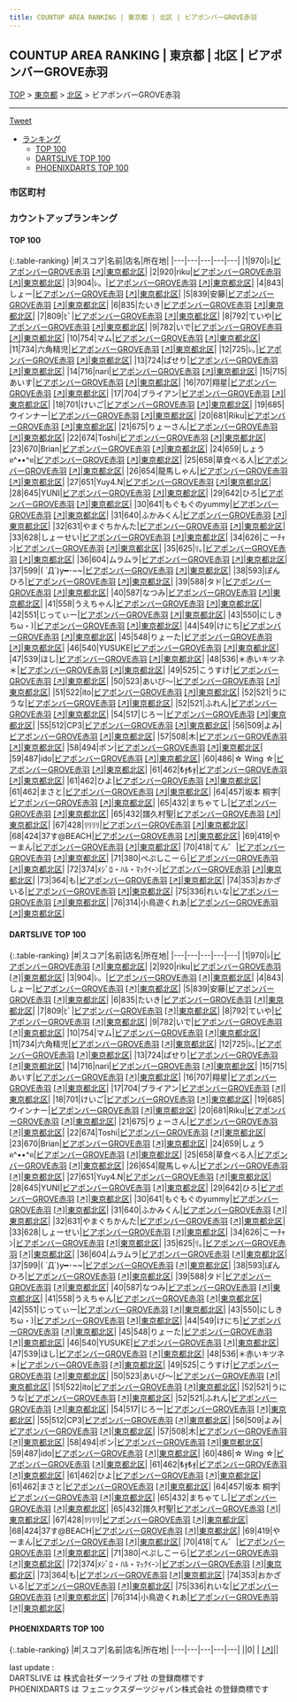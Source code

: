 ```yaml
---
title: COUNTUP AREA RANKING | 東京都 | 北区 | ビアポンバーGROVE赤羽
---
```

## COUNTUP AREA RANKING | 東京都 | 北区 | ビアポンバーGROVE赤羽

[TOP](/darts/rank/) > [東京都](/darts/rank/東京都/) > [北区](/darts/rank/東京都/北区/) > ビアポンバーGROVE赤羽

___

<a href="https://twitter.com/share?ref_src=twsrc%5Etfw" data-text="COUNTUP AREA RANKING | 東京都北区ビアポンバーGROVE赤羽" class="twitter-share-button" data-hashtags="DARTSLIVE,PHOENIXDARTS,darts,ダーツ" data-show-count="false">Tweet</a>

* [ランキング](#カウントアップランキング)
    * [TOP 100](#top-100)
    * [DARTSLIVE TOP 100](#dartslive-top-100)
    * [PHOENIXDARTS TOP 100](#phoenixdarts-top-100)

### 市区町村

<ul>

</ul>

### カウントアップランキング

#### TOP 100



{:.table-ranking}
|#|スコア|名前|店名|所在地|
|---|---|---|---|---|
|1|970|<span class="rank-name-dl">ﾚ</span>|<a href="/darts/rank/shops/b3049494c1ac9888f454cb89828a1cfe.html">ビアポンバーGROVE赤羽</a> <a href="https://search.dartslive.com/jp/shop/b3049494c1ac9888f454cb89828a1cfe">[↗]</a>|<a href="/darts/rank/東京都/北区">東京都北区</a>|
|2|920|<span class="rank-name-dl">riku</span>|<a href="/darts/rank/shops/b3049494c1ac9888f454cb89828a1cfe.html">ビアポンバーGROVE赤羽</a> <a href="https://search.dartslive.com/jp/shop/b3049494c1ac9888f454cb89828a1cfe">[↗]</a>|<a href="/darts/rank/東京都/北区">東京都北区</a>|
|3|904|<span class="rank-name-dl">ﾚ。</span>|<a href="/darts/rank/shops/b3049494c1ac9888f454cb89828a1cfe.html">ビアポンバーGROVE赤羽</a> <a href="https://search.dartslive.com/jp/shop/b3049494c1ac9888f454cb89828a1cfe">[↗]</a>|<a href="/darts/rank/東京都/北区">東京都北区</a>|
|4|843|<span class="rank-name-dl">しょー</span>|<a href="/darts/rank/shops/b3049494c1ac9888f454cb89828a1cfe.html">ビアポンバーGROVE赤羽</a> <a href="https://search.dartslive.com/jp/shop/b3049494c1ac9888f454cb89828a1cfe">[↗]</a>|<a href="/darts/rank/東京都/北区">東京都北区</a>|
|5|839|<span class="rank-name-dl">安藤</span>|<a href="/darts/rank/shops/b3049494c1ac9888f454cb89828a1cfe.html">ビアポンバーGROVE赤羽</a> <a href="https://search.dartslive.com/jp/shop/b3049494c1ac9888f454cb89828a1cfe">[↗]</a>|<a href="/darts/rank/東京都/北区">東京都北区</a>|
|6|835|<span class="rank-name-dl">たいき</span>|<a href="/darts/rank/shops/b3049494c1ac9888f454cb89828a1cfe.html">ビアポンバーGROVE赤羽</a> <a href="https://search.dartslive.com/jp/shop/b3049494c1ac9888f454cb89828a1cfe">[↗]</a>|<a href="/darts/rank/東京都/北区">東京都北区</a>|
|7|809|<span class="rank-name-dl">ﾋﾟ</span>|<a href="/darts/rank/shops/b3049494c1ac9888f454cb89828a1cfe.html">ビアポンバーGROVE赤羽</a> <a href="https://search.dartslive.com/jp/shop/b3049494c1ac9888f454cb89828a1cfe">[↗]</a>|<a href="/darts/rank/東京都/北区">東京都北区</a>|
|8|792|<span class="rank-name-dl">ていや</span>|<a href="/darts/rank/shops/b3049494c1ac9888f454cb89828a1cfe.html">ビアポンバーGROVE赤羽</a> <a href="https://search.dartslive.com/jp/shop/b3049494c1ac9888f454cb89828a1cfe">[↗]</a>|<a href="/darts/rank/東京都/北区">東京都北区</a>|
|9|782|<span class="rank-name-dl">いで</span>|<a href="/darts/rank/shops/b3049494c1ac9888f454cb89828a1cfe.html">ビアポンバーGROVE赤羽</a> <a href="https://search.dartslive.com/jp/shop/b3049494c1ac9888f454cb89828a1cfe">[↗]</a>|<a href="/darts/rank/東京都/北区">東京都北区</a>|
|10|754|<span class="rank-name-dl">マム</span>|<a href="/darts/rank/shops/b3049494c1ac9888f454cb89828a1cfe.html">ビアポンバーGROVE赤羽</a> <a href="https://search.dartslive.com/jp/shop/b3049494c1ac9888f454cb89828a1cfe">[↗]</a>|<a href="/darts/rank/東京都/北区">東京都北区</a>|
|11|734|<span class="rank-name-dl">六角精児</span>|<a href="/darts/rank/shops/b3049494c1ac9888f454cb89828a1cfe.html">ビアポンバーGROVE赤羽</a> <a href="https://search.dartslive.com/jp/shop/b3049494c1ac9888f454cb89828a1cfe">[↗]</a>|<a href="/darts/rank/東京都/北区">東京都北区</a>|
|12|725|<span class="rank-name-dl">ﾚ｡</span>|<a href="/darts/rank/shops/b3049494c1ac9888f454cb89828a1cfe.html">ビアポンバーGROVE赤羽</a> <a href="https://search.dartslive.com/jp/shop/b3049494c1ac9888f454cb89828a1cfe">[↗]</a>|<a href="/darts/rank/東京都/北区">東京都北区</a>|
|13|724|<span class="rank-name-dl">ぱせり</span>|<a href="/darts/rank/shops/b3049494c1ac9888f454cb89828a1cfe.html">ビアポンバーGROVE赤羽</a> <a href="https://search.dartslive.com/jp/shop/b3049494c1ac9888f454cb89828a1cfe">[↗]</a>|<a href="/darts/rank/東京都/北区">東京都北区</a>|
|14|716|<span class="rank-name-dl">nari</span>|<a href="/darts/rank/shops/b3049494c1ac9888f454cb89828a1cfe.html">ビアポンバーGROVE赤羽</a> <a href="https://search.dartslive.com/jp/shop/b3049494c1ac9888f454cb89828a1cfe">[↗]</a>|<a href="/darts/rank/東京都/北区">東京都北区</a>|
|15|715|<span class="rank-name-dl">あいす</span>|<a href="/darts/rank/shops/b3049494c1ac9888f454cb89828a1cfe.html">ビアポンバーGROVE赤羽</a> <a href="https://search.dartslive.com/jp/shop/b3049494c1ac9888f454cb89828a1cfe">[↗]</a>|<a href="/darts/rank/東京都/北区">東京都北区</a>|
|16|707|<span class="rank-name-dl">翔星</span>|<a href="/darts/rank/shops/b3049494c1ac9888f454cb89828a1cfe.html">ビアポンバーGROVE赤羽</a> <a href="https://search.dartslive.com/jp/shop/b3049494c1ac9888f454cb89828a1cfe">[↗]</a>|<a href="/darts/rank/東京都/北区">東京都北区</a>|
|17|704|<span class="rank-name-dl">ブライアン</span>|<a href="/darts/rank/shops/b3049494c1ac9888f454cb89828a1cfe.html">ビアポンバーGROVE赤羽</a> <a href="https://search.dartslive.com/jp/shop/b3049494c1ac9888f454cb89828a1cfe">[↗]</a>|<a href="/darts/rank/東京都/北区">東京都北区</a>|
|18|701|<span class="rank-name-dl">けいご</span>|<a href="/darts/rank/shops/b3049494c1ac9888f454cb89828a1cfe.html">ビアポンバーGROVE赤羽</a> <a href="https://search.dartslive.com/jp/shop/b3049494c1ac9888f454cb89828a1cfe">[↗]</a>|<a href="/darts/rank/東京都/北区">東京都北区</a>|
|19|685|<span class="rank-name-dl">ウインナー</span>|<a href="/darts/rank/shops/b3049494c1ac9888f454cb89828a1cfe.html">ビアポンバーGROVE赤羽</a> <a href="https://search.dartslive.com/jp/shop/b3049494c1ac9888f454cb89828a1cfe">[↗]</a>|<a href="/darts/rank/東京都/北区">東京都北区</a>|
|20|681|<span class="rank-name-dl">Riku</span>|<a href="/darts/rank/shops/b3049494c1ac9888f454cb89828a1cfe.html">ビアポンバーGROVE赤羽</a> <a href="https://search.dartslive.com/jp/shop/b3049494c1ac9888f454cb89828a1cfe">[↗]</a>|<a href="/darts/rank/東京都/北区">東京都北区</a>|
|21|675|<span class="rank-name-dl">りょーさん</span>|<a href="/darts/rank/shops/b3049494c1ac9888f454cb89828a1cfe.html">ビアポンバーGROVE赤羽</a> <a href="https://search.dartslive.com/jp/shop/b3049494c1ac9888f454cb89828a1cfe">[↗]</a>|<a href="/darts/rank/東京都/北区">東京都北区</a>|
|22|674|<span class="rank-name-dl">Toshi</span>|<a href="/darts/rank/shops/b3049494c1ac9888f454cb89828a1cfe.html">ビアポンバーGROVE赤羽</a> <a href="https://search.dartslive.com/jp/shop/b3049494c1ac9888f454cb89828a1cfe">[↗]</a>|<a href="/darts/rank/東京都/北区">東京都北区</a>|
|23|670|<span class="rank-name-dl">Brian</span>|<a href="/darts/rank/shops/b3049494c1ac9888f454cb89828a1cfe.html">ビアポンバーGROVE赤羽</a> <a href="https://search.dartslive.com/jp/shop/b3049494c1ac9888f454cb89828a1cfe">[↗]</a>|<a href="/darts/rank/東京都/北区">東京都北区</a>|
|24|659|<span class="rank-name-dl">しょうฅ^••^ฅ</span>|<a href="/darts/rank/shops/b3049494c1ac9888f454cb89828a1cfe.html">ビアポンバーGROVE赤羽</a> <a href="https://search.dartslive.com/jp/shop/b3049494c1ac9888f454cb89828a1cfe">[↗]</a>|<a href="/darts/rank/東京都/北区">東京都北区</a>|
|25|658|<span class="rank-name-dl">草食べる人</span>|<a href="/darts/rank/shops/b3049494c1ac9888f454cb89828a1cfe.html">ビアポンバーGROVE赤羽</a> <a href="https://search.dartslive.com/jp/shop/b3049494c1ac9888f454cb89828a1cfe">[↗]</a>|<a href="/darts/rank/東京都/北区">東京都北区</a>|
|26|654|<span class="rank-name-dl">龍馬しゃん</span>|<a href="/darts/rank/shops/b3049494c1ac9888f454cb89828a1cfe.html">ビアポンバーGROVE赤羽</a> <a href="https://search.dartslive.com/jp/shop/b3049494c1ac9888f454cb89828a1cfe">[↗]</a>|<a href="/darts/rank/東京都/北区">東京都北区</a>|
|27|651|<span class="rank-name-dl">Yuy4.N</span>|<a href="/darts/rank/shops/b3049494c1ac9888f454cb89828a1cfe.html">ビアポンバーGROVE赤羽</a> <a href="https://search.dartslive.com/jp/shop/b3049494c1ac9888f454cb89828a1cfe">[↗]</a>|<a href="/darts/rank/東京都/北区">東京都北区</a>|
|28|645|<span class="rank-name-dl">YUNI</span>|<a href="/darts/rank/shops/b3049494c1ac9888f454cb89828a1cfe.html">ビアポンバーGROVE赤羽</a> <a href="https://search.dartslive.com/jp/shop/b3049494c1ac9888f454cb89828a1cfe">[↗]</a>|<a href="/darts/rank/東京都/北区">東京都北区</a>|
|29|642|<span class="rank-name-dl">ひろ</span>|<a href="/darts/rank/shops/b3049494c1ac9888f454cb89828a1cfe.html">ビアポンバーGROVE赤羽</a> <a href="https://search.dartslive.com/jp/shop/b3049494c1ac9888f454cb89828a1cfe">[↗]</a>|<a href="/darts/rank/東京都/北区">東京都北区</a>|
|30|641|<span class="rank-name-dl">もぐもぐのyummy</span>|<a href="/darts/rank/shops/b3049494c1ac9888f454cb89828a1cfe.html">ビアポンバーGROVE赤羽</a> <a href="https://search.dartslive.com/jp/shop/b3049494c1ac9888f454cb89828a1cfe">[↗]</a>|<a href="/darts/rank/東京都/北区">東京都北区</a>|
|31|640|<span class="rank-name-dl">ふかみくん</span>|<a href="/darts/rank/shops/b3049494c1ac9888f454cb89828a1cfe.html">ビアポンバーGROVE赤羽</a> <a href="https://search.dartslive.com/jp/shop/b3049494c1ac9888f454cb89828a1cfe">[↗]</a>|<a href="/darts/rank/東京都/北区">東京都北区</a>|
|32|631|<span class="rank-name-dl">やまぐちかんた</span>|<a href="/darts/rank/shops/b3049494c1ac9888f454cb89828a1cfe.html">ビアポンバーGROVE赤羽</a> <a href="https://search.dartslive.com/jp/shop/b3049494c1ac9888f454cb89828a1cfe">[↗]</a>|<a href="/darts/rank/東京都/北区">東京都北区</a>|
|33|628|<span class="rank-name-dl">しょーせい</span>|<a href="/darts/rank/shops/b3049494c1ac9888f454cb89828a1cfe.html">ビアポンバーGROVE赤羽</a> <a href="https://search.dartslive.com/jp/shop/b3049494c1ac9888f454cb89828a1cfe">[↗]</a>|<a href="/darts/rank/東京都/北区">東京都北区</a>|
|34|626|<span class="rank-name-dl">こーﾁｬﾝ</span>|<a href="/darts/rank/shops/b3049494c1ac9888f454cb89828a1cfe.html">ビアポンバーGROVE赤羽</a> <a href="https://search.dartslive.com/jp/shop/b3049494c1ac9888f454cb89828a1cfe">[↗]</a>|<a href="/darts/rank/東京都/北区">東京都北区</a>|
|35|625|<span class="rank-name-dl">ﾘ｡</span>|<a href="/darts/rank/shops/b3049494c1ac9888f454cb89828a1cfe.html">ビアポンバーGROVE赤羽</a> <a href="https://search.dartslive.com/jp/shop/b3049494c1ac9888f454cb89828a1cfe">[↗]</a>|<a href="/darts/rank/東京都/北区">東京都北区</a>|
|36|604|<span class="rank-name-dl">ムラムラ</span>|<a href="/darts/rank/shops/b3049494c1ac9888f454cb89828a1cfe.html">ビアポンバーGROVE赤羽</a> <a href="https://search.dartslive.com/jp/shop/b3049494c1ac9888f454cb89828a1cfe">[↗]</a>|<a href="/darts/rank/東京都/北区">東京都北区</a>|
|37|599|<span class="rank-name-dl">( ´Д`)y━･~~</span>|<a href="/darts/rank/shops/b3049494c1ac9888f454cb89828a1cfe.html">ビアポンバーGROVE赤羽</a> <a href="https://search.dartslive.com/jp/shop/b3049494c1ac9888f454cb89828a1cfe">[↗]</a>|<a href="/darts/rank/東京都/北区">東京都北区</a>|
|38|593|<span class="rank-name-dl">ぽんひろ</span>|<a href="/darts/rank/shops/b3049494c1ac9888f454cb89828a1cfe.html">ビアポンバーGROVE赤羽</a> <a href="https://search.dartslive.com/jp/shop/b3049494c1ac9888f454cb89828a1cfe">[↗]</a>|<a href="/darts/rank/東京都/北区">東京都北区</a>|
|39|588|<span class="rank-name-dl">タド</span>|<a href="/darts/rank/shops/b3049494c1ac9888f454cb89828a1cfe.html">ビアポンバーGROVE赤羽</a> <a href="https://search.dartslive.com/jp/shop/b3049494c1ac9888f454cb89828a1cfe">[↗]</a>|<a href="/darts/rank/東京都/北区">東京都北区</a>|
|40|587|<span class="rank-name-dl">なつみ</span>|<a href="/darts/rank/shops/b3049494c1ac9888f454cb89828a1cfe.html">ビアポンバーGROVE赤羽</a> <a href="https://search.dartslive.com/jp/shop/b3049494c1ac9888f454cb89828a1cfe">[↗]</a>|<a href="/darts/rank/東京都/北区">東京都北区</a>|
|41|558|<span class="rank-name-dl">うえちゃん</span>|<a href="/darts/rank/shops/b3049494c1ac9888f454cb89828a1cfe.html">ビアポンバーGROVE赤羽</a> <a href="https://search.dartslive.com/jp/shop/b3049494c1ac9888f454cb89828a1cfe">[↗]</a>|<a href="/darts/rank/東京都/北区">東京都北区</a>|
|42|551|<span class="rank-name-dl">じってぃー</span>|<a href="/darts/rank/shops/b3049494c1ac9888f454cb89828a1cfe.html">ビアポンバーGROVE赤羽</a> <a href="https://search.dartslive.com/jp/shop/b3049494c1ac9888f454cb89828a1cfe">[↗]</a>|<a href="/darts/rank/東京都/北区">東京都北区</a>|
|43|550|<span class="rank-name-dl">にしきちω・)</span>|<a href="/darts/rank/shops/b3049494c1ac9888f454cb89828a1cfe.html">ビアポンバーGROVE赤羽</a> <a href="https://search.dartslive.com/jp/shop/b3049494c1ac9888f454cb89828a1cfe">[↗]</a>|<a href="/darts/rank/東京都/北区">東京都北区</a>|
|44|549|<span class="rank-name-dl">けにち</span>|<a href="/darts/rank/shops/b3049494c1ac9888f454cb89828a1cfe.html">ビアポンバーGROVE赤羽</a> <a href="https://search.dartslive.com/jp/shop/b3049494c1ac9888f454cb89828a1cfe">[↗]</a>|<a href="/darts/rank/東京都/北区">東京都北区</a>|
|45|548|<span class="rank-name-dl">りょーた</span>|<a href="/darts/rank/shops/b3049494c1ac9888f454cb89828a1cfe.html">ビアポンバーGROVE赤羽</a> <a href="https://search.dartslive.com/jp/shop/b3049494c1ac9888f454cb89828a1cfe">[↗]</a>|<a href="/darts/rank/東京都/北区">東京都北区</a>|
|46|540|<span class="rank-name-dl">YUSUKE</span>|<a href="/darts/rank/shops/b3049494c1ac9888f454cb89828a1cfe.html">ビアポンバーGROVE赤羽</a> <a href="https://search.dartslive.com/jp/shop/b3049494c1ac9888f454cb89828a1cfe">[↗]</a>|<a href="/darts/rank/東京都/北区">東京都北区</a>|
|47|539|<span class="rank-name-dl">ほし</span>|<a href="/darts/rank/shops/b3049494c1ac9888f454cb89828a1cfe.html">ビアポンバーGROVE赤羽</a> <a href="https://search.dartslive.com/jp/shop/b3049494c1ac9888f454cb89828a1cfe">[↗]</a>|<a href="/darts/rank/東京都/北区">東京都北区</a>|
|48|536|<span class="rank-name-dl">＊赤いキツネ＊</span>|<a href="/darts/rank/shops/b3049494c1ac9888f454cb89828a1cfe.html">ビアポンバーGROVE赤羽</a> <a href="https://search.dartslive.com/jp/shop/b3049494c1ac9888f454cb89828a1cfe">[↗]</a>|<a href="/darts/rank/東京都/北区">東京都北区</a>|
|49|525|<span class="rank-name-dl">こうすけ</span>|<a href="/darts/rank/shops/b3049494c1ac9888f454cb89828a1cfe.html">ビアポンバーGROVE赤羽</a> <a href="https://search.dartslive.com/jp/shop/b3049494c1ac9888f454cb89828a1cfe">[↗]</a>|<a href="/darts/rank/東京都/北区">東京都北区</a>|
|50|523|<span class="rank-name-dl">あいび～</span>|<a href="/darts/rank/shops/b3049494c1ac9888f454cb89828a1cfe.html">ビアポンバーGROVE赤羽</a> <a href="https://search.dartslive.com/jp/shop/b3049494c1ac9888f454cb89828a1cfe">[↗]</a>|<a href="/darts/rank/東京都/北区">東京都北区</a>|
|51|522|<span class="rank-name-dl">ito</span>|<a href="/darts/rank/shops/b3049494c1ac9888f454cb89828a1cfe.html">ビアポンバーGROVE赤羽</a> <a href="https://search.dartslive.com/jp/shop/b3049494c1ac9888f454cb89828a1cfe">[↗]</a>|<a href="/darts/rank/東京都/北区">東京都北区</a>|
|52|521|<span class="rank-name-dl">うにうな</span>|<a href="/darts/rank/shops/b3049494c1ac9888f454cb89828a1cfe.html">ビアポンバーGROVE赤羽</a> <a href="https://search.dartslive.com/jp/shop/b3049494c1ac9888f454cb89828a1cfe">[↗]</a>|<a href="/darts/rank/東京都/北区">東京都北区</a>|
|52|521|<span class="rank-name-dl">ふれん</span>|<a href="/darts/rank/shops/b3049494c1ac9888f454cb89828a1cfe.html">ビアポンバーGROVE赤羽</a> <a href="https://search.dartslive.com/jp/shop/b3049494c1ac9888f454cb89828a1cfe">[↗]</a>|<a href="/darts/rank/東京都/北区">東京都北区</a>|
|54|517|<span class="rank-name-dl">じろー</span>|<a href="/darts/rank/shops/b3049494c1ac9888f454cb89828a1cfe.html">ビアポンバーGROVE赤羽</a> <a href="https://search.dartslive.com/jp/shop/b3049494c1ac9888f454cb89828a1cfe">[↗]</a>|<a href="/darts/rank/東京都/北区">東京都北区</a>|
|55|512|<span class="rank-name-dl">CP3</span>|<a href="/darts/rank/shops/b3049494c1ac9888f454cb89828a1cfe.html">ビアポンバーGROVE赤羽</a> <a href="https://search.dartslive.com/jp/shop/b3049494c1ac9888f454cb89828a1cfe">[↗]</a>|<a href="/darts/rank/東京都/北区">東京都北区</a>|
|56|509|<span class="rank-name-dl">よみ</span>|<a href="/darts/rank/shops/b3049494c1ac9888f454cb89828a1cfe.html">ビアポンバーGROVE赤羽</a> <a href="https://search.dartslive.com/jp/shop/b3049494c1ac9888f454cb89828a1cfe">[↗]</a>|<a href="/darts/rank/東京都/北区">東京都北区</a>|
|57|508|<span class="rank-name-dl">木</span>|<a href="/darts/rank/shops/b3049494c1ac9888f454cb89828a1cfe.html">ビアポンバーGROVE赤羽</a> <a href="https://search.dartslive.com/jp/shop/b3049494c1ac9888f454cb89828a1cfe">[↗]</a>|<a href="/darts/rank/東京都/北区">東京都北区</a>|
|58|494|<span class="rank-name-dl">ポン</span>|<a href="/darts/rank/shops/b3049494c1ac9888f454cb89828a1cfe.html">ビアポンバーGROVE赤羽</a> <a href="https://search.dartslive.com/jp/shop/b3049494c1ac9888f454cb89828a1cfe">[↗]</a>|<a href="/darts/rank/東京都/北区">東京都北区</a>|
|59|487|<span class="rank-name-dl">ido</span>|<a href="/darts/rank/shops/b3049494c1ac9888f454cb89828a1cfe.html">ビアポンバーGROVE赤羽</a> <a href="https://search.dartslive.com/jp/shop/b3049494c1ac9888f454cb89828a1cfe">[↗]</a>|<a href="/darts/rank/東京都/北区">東京都北区</a>|
|60|486|<span class="rank-name-dl">☆ Wing ☆</span>|<a href="/darts/rank/shops/b3049494c1ac9888f454cb89828a1cfe.html">ビアポンバーGROVE赤羽</a> <a href="https://search.dartslive.com/jp/shop/b3049494c1ac9888f454cb89828a1cfe">[↗]</a>|<a href="/darts/rank/東京都/北区">東京都北区</a>|
|61|462|<span class="rank-name-dl">₺ჯ₺ჯ</span>|<a href="/darts/rank/shops/b3049494c1ac9888f454cb89828a1cfe.html">ビアポンバーGROVE赤羽</a> <a href="https://search.dartslive.com/jp/shop/b3049494c1ac9888f454cb89828a1cfe">[↗]</a>|<a href="/darts/rank/東京都/北区">東京都北区</a>|
|61|462|<span class="rank-name-dl">ひよ</span>|<a href="/darts/rank/shops/b3049494c1ac9888f454cb89828a1cfe.html">ビアポンバーGROVE赤羽</a> <a href="https://search.dartslive.com/jp/shop/b3049494c1ac9888f454cb89828a1cfe">[↗]</a>|<a href="/darts/rank/東京都/北区">東京都北区</a>|
|61|462|<span class="rank-name-dl">まさと</span>|<a href="/darts/rank/shops/b3049494c1ac9888f454cb89828a1cfe.html">ビアポンバーGROVE赤羽</a> <a href="https://search.dartslive.com/jp/shop/b3049494c1ac9888f454cb89828a1cfe">[↗]</a>|<a href="/darts/rank/東京都/北区">東京都北区</a>|
|64|457|<span class="rank-name-dl">坂本 桐字</span>|<a href="/darts/rank/shops/b3049494c1ac9888f454cb89828a1cfe.html">ビアポンバーGROVE赤羽</a> <a href="https://search.dartslive.com/jp/shop/b3049494c1ac9888f454cb89828a1cfe">[↗]</a>|<a href="/darts/rank/東京都/北区">東京都北区</a>|
|65|432|<span class="rank-name-dl">まちゃてし</span>|<a href="/darts/rank/shops/b3049494c1ac9888f454cb89828a1cfe.html">ビアポンバーGROVE赤羽</a> <a href="https://search.dartslive.com/jp/shop/b3049494c1ac9888f454cb89828a1cfe">[↗]</a>|<a href="/darts/rank/東京都/北区">東京都北区</a>|
|65|432|<span class="rank-name-dl">譜久村聖</span>|<a href="/darts/rank/shops/b3049494c1ac9888f454cb89828a1cfe.html">ビアポンバーGROVE赤羽</a> <a href="https://search.dartslive.com/jp/shop/b3049494c1ac9888f454cb89828a1cfe">[↗]</a>|<a href="/darts/rank/東京都/北区">東京都北区</a>|
|67|428|<span class="rank-name-dl">ﾘﾘﾘﾘ</span>|<a href="/darts/rank/shops/b3049494c1ac9888f454cb89828a1cfe.html">ビアポンバーGROVE赤羽</a> <a href="https://search.dartslive.com/jp/shop/b3049494c1ac9888f454cb89828a1cfe">[↗]</a>|<a href="/darts/rank/東京都/北区">東京都北区</a>|
|68|424|<span class="rank-name-dl">37す@BEACH</span>|<a href="/darts/rank/shops/b3049494c1ac9888f454cb89828a1cfe.html">ビアポンバーGROVE赤羽</a> <a href="https://search.dartslive.com/jp/shop/b3049494c1ac9888f454cb89828a1cfe">[↗]</a>|<a href="/darts/rank/東京都/北区">東京都北区</a>|
|69|419|<span class="rank-name-dl">やーまん</span>|<a href="/darts/rank/shops/b3049494c1ac9888f454cb89828a1cfe.html">ビアポンバーGROVE赤羽</a> <a href="https://search.dartslive.com/jp/shop/b3049494c1ac9888f454cb89828a1cfe">[↗]</a>|<a href="/darts/rank/東京都/北区">東京都北区</a>|
|70|418|<span class="rank-name-dl">てん゜</span>|<a href="/darts/rank/shops/b3049494c1ac9888f454cb89828a1cfe.html">ビアポンバーGROVE赤羽</a> <a href="https://search.dartslive.com/jp/shop/b3049494c1ac9888f454cb89828a1cfe">[↗]</a>|<a href="/darts/rank/東京都/北区">東京都北区</a>|
|71|380|<span class="rank-name-dl">ぺぷしこーら</span>|<a href="/darts/rank/shops/b3049494c1ac9888f454cb89828a1cfe.html">ビアポンバーGROVE赤羽</a> <a href="https://search.dartslive.com/jp/shop/b3049494c1ac9888f454cb89828a1cfe">[↗]</a>|<a href="/darts/rank/東京都/北区">東京都北区</a>|
|72|374|<span class="rank-name-dl">ﾒｼﾞﾛ・ﾊﾙ・ﾏｯｸｲ-ﾝ</span>|<a href="/darts/rank/shops/b3049494c1ac9888f454cb89828a1cfe.html">ビアポンバーGROVE赤羽</a> <a href="https://search.dartslive.com/jp/shop/b3049494c1ac9888f454cb89828a1cfe">[↗]</a>|<a href="/darts/rank/東京都/北区">東京都北区</a>|
|73|364|<span class="rank-name-dl">も</span>|<a href="/darts/rank/shops/b3049494c1ac9888f454cb89828a1cfe.html">ビアポンバーGROVE赤羽</a> <a href="https://search.dartslive.com/jp/shop/b3049494c1ac9888f454cb89828a1cfe">[↗]</a>|<a href="/darts/rank/東京都/北区">東京都北区</a>|
|74|353|<span class="rank-name-dl">おかざいる</span>|<a href="/darts/rank/shops/b3049494c1ac9888f454cb89828a1cfe.html">ビアポンバーGROVE赤羽</a> <a href="https://search.dartslive.com/jp/shop/b3049494c1ac9888f454cb89828a1cfe">[↗]</a>|<a href="/darts/rank/東京都/北区">東京都北区</a>|
|75|336|<span class="rank-name-dl">れいな</span>|<a href="/darts/rank/shops/b3049494c1ac9888f454cb89828a1cfe.html">ビアポンバーGROVE赤羽</a> <a href="https://search.dartslive.com/jp/shop/b3049494c1ac9888f454cb89828a1cfe">[↗]</a>|<a href="/darts/rank/東京都/北区">東京都北区</a>|
|76|314|<span class="rank-name-dl">小鳥遊くれあ</span>|<a href="/darts/rank/shops/b3049494c1ac9888f454cb89828a1cfe.html">ビアポンバーGROVE赤羽</a> <a href="https://search.dartslive.com/jp/shop/b3049494c1ac9888f454cb89828a1cfe">[↗]</a>|<a href="/darts/rank/東京都/北区">東京都北区</a>|


#### DARTSLIVE TOP 100



{:.table-ranking}
|#|スコア|名前|店名|所在地|
|---|---|---|---|---|
|1|970|<span class="rank-name-dl">ﾚ</span>|<a href="/darts/rank/shops/b3049494c1ac9888f454cb89828a1cfe.html">ビアポンバーGROVE赤羽</a> <a href="https://search.dartslive.com/jp/shop/b3049494c1ac9888f454cb89828a1cfe">[↗]</a>|<a href="/darts/rank/東京都/北区">東京都北区</a>|
|2|920|<span class="rank-name-dl">riku</span>|<a href="/darts/rank/shops/b3049494c1ac9888f454cb89828a1cfe.html">ビアポンバーGROVE赤羽</a> <a href="https://search.dartslive.com/jp/shop/b3049494c1ac9888f454cb89828a1cfe">[↗]</a>|<a href="/darts/rank/東京都/北区">東京都北区</a>|
|3|904|<span class="rank-name-dl">ﾚ。</span>|<a href="/darts/rank/shops/b3049494c1ac9888f454cb89828a1cfe.html">ビアポンバーGROVE赤羽</a> <a href="https://search.dartslive.com/jp/shop/b3049494c1ac9888f454cb89828a1cfe">[↗]</a>|<a href="/darts/rank/東京都/北区">東京都北区</a>|
|4|843|<span class="rank-name-dl">しょー</span>|<a href="/darts/rank/shops/b3049494c1ac9888f454cb89828a1cfe.html">ビアポンバーGROVE赤羽</a> <a href="https://search.dartslive.com/jp/shop/b3049494c1ac9888f454cb89828a1cfe">[↗]</a>|<a href="/darts/rank/東京都/北区">東京都北区</a>|
|5|839|<span class="rank-name-dl">安藤</span>|<a href="/darts/rank/shops/b3049494c1ac9888f454cb89828a1cfe.html">ビアポンバーGROVE赤羽</a> <a href="https://search.dartslive.com/jp/shop/b3049494c1ac9888f454cb89828a1cfe">[↗]</a>|<a href="/darts/rank/東京都/北区">東京都北区</a>|
|6|835|<span class="rank-name-dl">たいき</span>|<a href="/darts/rank/shops/b3049494c1ac9888f454cb89828a1cfe.html">ビアポンバーGROVE赤羽</a> <a href="https://search.dartslive.com/jp/shop/b3049494c1ac9888f454cb89828a1cfe">[↗]</a>|<a href="/darts/rank/東京都/北区">東京都北区</a>|
|7|809|<span class="rank-name-dl">ﾋﾟ</span>|<a href="/darts/rank/shops/b3049494c1ac9888f454cb89828a1cfe.html">ビアポンバーGROVE赤羽</a> <a href="https://search.dartslive.com/jp/shop/b3049494c1ac9888f454cb89828a1cfe">[↗]</a>|<a href="/darts/rank/東京都/北区">東京都北区</a>|
|8|792|<span class="rank-name-dl">ていや</span>|<a href="/darts/rank/shops/b3049494c1ac9888f454cb89828a1cfe.html">ビアポンバーGROVE赤羽</a> <a href="https://search.dartslive.com/jp/shop/b3049494c1ac9888f454cb89828a1cfe">[↗]</a>|<a href="/darts/rank/東京都/北区">東京都北区</a>|
|9|782|<span class="rank-name-dl">いで</span>|<a href="/darts/rank/shops/b3049494c1ac9888f454cb89828a1cfe.html">ビアポンバーGROVE赤羽</a> <a href="https://search.dartslive.com/jp/shop/b3049494c1ac9888f454cb89828a1cfe">[↗]</a>|<a href="/darts/rank/東京都/北区">東京都北区</a>|
|10|754|<span class="rank-name-dl">マム</span>|<a href="/darts/rank/shops/b3049494c1ac9888f454cb89828a1cfe.html">ビアポンバーGROVE赤羽</a> <a href="https://search.dartslive.com/jp/shop/b3049494c1ac9888f454cb89828a1cfe">[↗]</a>|<a href="/darts/rank/東京都/北区">東京都北区</a>|
|11|734|<span class="rank-name-dl">六角精児</span>|<a href="/darts/rank/shops/b3049494c1ac9888f454cb89828a1cfe.html">ビアポンバーGROVE赤羽</a> <a href="https://search.dartslive.com/jp/shop/b3049494c1ac9888f454cb89828a1cfe">[↗]</a>|<a href="/darts/rank/東京都/北区">東京都北区</a>|
|12|725|<span class="rank-name-dl">ﾚ｡</span>|<a href="/darts/rank/shops/b3049494c1ac9888f454cb89828a1cfe.html">ビアポンバーGROVE赤羽</a> <a href="https://search.dartslive.com/jp/shop/b3049494c1ac9888f454cb89828a1cfe">[↗]</a>|<a href="/darts/rank/東京都/北区">東京都北区</a>|
|13|724|<span class="rank-name-dl">ぱせり</span>|<a href="/darts/rank/shops/b3049494c1ac9888f454cb89828a1cfe.html">ビアポンバーGROVE赤羽</a> <a href="https://search.dartslive.com/jp/shop/b3049494c1ac9888f454cb89828a1cfe">[↗]</a>|<a href="/darts/rank/東京都/北区">東京都北区</a>|
|14|716|<span class="rank-name-dl">nari</span>|<a href="/darts/rank/shops/b3049494c1ac9888f454cb89828a1cfe.html">ビアポンバーGROVE赤羽</a> <a href="https://search.dartslive.com/jp/shop/b3049494c1ac9888f454cb89828a1cfe">[↗]</a>|<a href="/darts/rank/東京都/北区">東京都北区</a>|
|15|715|<span class="rank-name-dl">あいす</span>|<a href="/darts/rank/shops/b3049494c1ac9888f454cb89828a1cfe.html">ビアポンバーGROVE赤羽</a> <a href="https://search.dartslive.com/jp/shop/b3049494c1ac9888f454cb89828a1cfe">[↗]</a>|<a href="/darts/rank/東京都/北区">東京都北区</a>|
|16|707|<span class="rank-name-dl">翔星</span>|<a href="/darts/rank/shops/b3049494c1ac9888f454cb89828a1cfe.html">ビアポンバーGROVE赤羽</a> <a href="https://search.dartslive.com/jp/shop/b3049494c1ac9888f454cb89828a1cfe">[↗]</a>|<a href="/darts/rank/東京都/北区">東京都北区</a>|
|17|704|<span class="rank-name-dl">ブライアン</span>|<a href="/darts/rank/shops/b3049494c1ac9888f454cb89828a1cfe.html">ビアポンバーGROVE赤羽</a> <a href="https://search.dartslive.com/jp/shop/b3049494c1ac9888f454cb89828a1cfe">[↗]</a>|<a href="/darts/rank/東京都/北区">東京都北区</a>|
|18|701|<span class="rank-name-dl">けいご</span>|<a href="/darts/rank/shops/b3049494c1ac9888f454cb89828a1cfe.html">ビアポンバーGROVE赤羽</a> <a href="https://search.dartslive.com/jp/shop/b3049494c1ac9888f454cb89828a1cfe">[↗]</a>|<a href="/darts/rank/東京都/北区">東京都北区</a>|
|19|685|<span class="rank-name-dl">ウインナー</span>|<a href="/darts/rank/shops/b3049494c1ac9888f454cb89828a1cfe.html">ビアポンバーGROVE赤羽</a> <a href="https://search.dartslive.com/jp/shop/b3049494c1ac9888f454cb89828a1cfe">[↗]</a>|<a href="/darts/rank/東京都/北区">東京都北区</a>|
|20|681|<span class="rank-name-dl">Riku</span>|<a href="/darts/rank/shops/b3049494c1ac9888f454cb89828a1cfe.html">ビアポンバーGROVE赤羽</a> <a href="https://search.dartslive.com/jp/shop/b3049494c1ac9888f454cb89828a1cfe">[↗]</a>|<a href="/darts/rank/東京都/北区">東京都北区</a>|
|21|675|<span class="rank-name-dl">りょーさん</span>|<a href="/darts/rank/shops/b3049494c1ac9888f454cb89828a1cfe.html">ビアポンバーGROVE赤羽</a> <a href="https://search.dartslive.com/jp/shop/b3049494c1ac9888f454cb89828a1cfe">[↗]</a>|<a href="/darts/rank/東京都/北区">東京都北区</a>|
|22|674|<span class="rank-name-dl">Toshi</span>|<a href="/darts/rank/shops/b3049494c1ac9888f454cb89828a1cfe.html">ビアポンバーGROVE赤羽</a> <a href="https://search.dartslive.com/jp/shop/b3049494c1ac9888f454cb89828a1cfe">[↗]</a>|<a href="/darts/rank/東京都/北区">東京都北区</a>|
|23|670|<span class="rank-name-dl">Brian</span>|<a href="/darts/rank/shops/b3049494c1ac9888f454cb89828a1cfe.html">ビアポンバーGROVE赤羽</a> <a href="https://search.dartslive.com/jp/shop/b3049494c1ac9888f454cb89828a1cfe">[↗]</a>|<a href="/darts/rank/東京都/北区">東京都北区</a>|
|24|659|<span class="rank-name-dl">しょうฅ^••^ฅ</span>|<a href="/darts/rank/shops/b3049494c1ac9888f454cb89828a1cfe.html">ビアポンバーGROVE赤羽</a> <a href="https://search.dartslive.com/jp/shop/b3049494c1ac9888f454cb89828a1cfe">[↗]</a>|<a href="/darts/rank/東京都/北区">東京都北区</a>|
|25|658|<span class="rank-name-dl">草食べる人</span>|<a href="/darts/rank/shops/b3049494c1ac9888f454cb89828a1cfe.html">ビアポンバーGROVE赤羽</a> <a href="https://search.dartslive.com/jp/shop/b3049494c1ac9888f454cb89828a1cfe">[↗]</a>|<a href="/darts/rank/東京都/北区">東京都北区</a>|
|26|654|<span class="rank-name-dl">龍馬しゃん</span>|<a href="/darts/rank/shops/b3049494c1ac9888f454cb89828a1cfe.html">ビアポンバーGROVE赤羽</a> <a href="https://search.dartslive.com/jp/shop/b3049494c1ac9888f454cb89828a1cfe">[↗]</a>|<a href="/darts/rank/東京都/北区">東京都北区</a>|
|27|651|<span class="rank-name-dl">Yuy4.N</span>|<a href="/darts/rank/shops/b3049494c1ac9888f454cb89828a1cfe.html">ビアポンバーGROVE赤羽</a> <a href="https://search.dartslive.com/jp/shop/b3049494c1ac9888f454cb89828a1cfe">[↗]</a>|<a href="/darts/rank/東京都/北区">東京都北区</a>|
|28|645|<span class="rank-name-dl">YUNI</span>|<a href="/darts/rank/shops/b3049494c1ac9888f454cb89828a1cfe.html">ビアポンバーGROVE赤羽</a> <a href="https://search.dartslive.com/jp/shop/b3049494c1ac9888f454cb89828a1cfe">[↗]</a>|<a href="/darts/rank/東京都/北区">東京都北区</a>|
|29|642|<span class="rank-name-dl">ひろ</span>|<a href="/darts/rank/shops/b3049494c1ac9888f454cb89828a1cfe.html">ビアポンバーGROVE赤羽</a> <a href="https://search.dartslive.com/jp/shop/b3049494c1ac9888f454cb89828a1cfe">[↗]</a>|<a href="/darts/rank/東京都/北区">東京都北区</a>|
|30|641|<span class="rank-name-dl">もぐもぐのyummy</span>|<a href="/darts/rank/shops/b3049494c1ac9888f454cb89828a1cfe.html">ビアポンバーGROVE赤羽</a> <a href="https://search.dartslive.com/jp/shop/b3049494c1ac9888f454cb89828a1cfe">[↗]</a>|<a href="/darts/rank/東京都/北区">東京都北区</a>|
|31|640|<span class="rank-name-dl">ふかみくん</span>|<a href="/darts/rank/shops/b3049494c1ac9888f454cb89828a1cfe.html">ビアポンバーGROVE赤羽</a> <a href="https://search.dartslive.com/jp/shop/b3049494c1ac9888f454cb89828a1cfe">[↗]</a>|<a href="/darts/rank/東京都/北区">東京都北区</a>|
|32|631|<span class="rank-name-dl">やまぐちかんた</span>|<a href="/darts/rank/shops/b3049494c1ac9888f454cb89828a1cfe.html">ビアポンバーGROVE赤羽</a> <a href="https://search.dartslive.com/jp/shop/b3049494c1ac9888f454cb89828a1cfe">[↗]</a>|<a href="/darts/rank/東京都/北区">東京都北区</a>|
|33|628|<span class="rank-name-dl">しょーせい</span>|<a href="/darts/rank/shops/b3049494c1ac9888f454cb89828a1cfe.html">ビアポンバーGROVE赤羽</a> <a href="https://search.dartslive.com/jp/shop/b3049494c1ac9888f454cb89828a1cfe">[↗]</a>|<a href="/darts/rank/東京都/北区">東京都北区</a>|
|34|626|<span class="rank-name-dl">こーﾁｬﾝ</span>|<a href="/darts/rank/shops/b3049494c1ac9888f454cb89828a1cfe.html">ビアポンバーGROVE赤羽</a> <a href="https://search.dartslive.com/jp/shop/b3049494c1ac9888f454cb89828a1cfe">[↗]</a>|<a href="/darts/rank/東京都/北区">東京都北区</a>|
|35|625|<span class="rank-name-dl">ﾘ｡</span>|<a href="/darts/rank/shops/b3049494c1ac9888f454cb89828a1cfe.html">ビアポンバーGROVE赤羽</a> <a href="https://search.dartslive.com/jp/shop/b3049494c1ac9888f454cb89828a1cfe">[↗]</a>|<a href="/darts/rank/東京都/北区">東京都北区</a>|
|36|604|<span class="rank-name-dl">ムラムラ</span>|<a href="/darts/rank/shops/b3049494c1ac9888f454cb89828a1cfe.html">ビアポンバーGROVE赤羽</a> <a href="https://search.dartslive.com/jp/shop/b3049494c1ac9888f454cb89828a1cfe">[↗]</a>|<a href="/darts/rank/東京都/北区">東京都北区</a>|
|37|599|<span class="rank-name-dl">( ´Д`)y━･~~</span>|<a href="/darts/rank/shops/b3049494c1ac9888f454cb89828a1cfe.html">ビアポンバーGROVE赤羽</a> <a href="https://search.dartslive.com/jp/shop/b3049494c1ac9888f454cb89828a1cfe">[↗]</a>|<a href="/darts/rank/東京都/北区">東京都北区</a>|
|38|593|<span class="rank-name-dl">ぽんひろ</span>|<a href="/darts/rank/shops/b3049494c1ac9888f454cb89828a1cfe.html">ビアポンバーGROVE赤羽</a> <a href="https://search.dartslive.com/jp/shop/b3049494c1ac9888f454cb89828a1cfe">[↗]</a>|<a href="/darts/rank/東京都/北区">東京都北区</a>|
|39|588|<span class="rank-name-dl">タド</span>|<a href="/darts/rank/shops/b3049494c1ac9888f454cb89828a1cfe.html">ビアポンバーGROVE赤羽</a> <a href="https://search.dartslive.com/jp/shop/b3049494c1ac9888f454cb89828a1cfe">[↗]</a>|<a href="/darts/rank/東京都/北区">東京都北区</a>|
|40|587|<span class="rank-name-dl">なつみ</span>|<a href="/darts/rank/shops/b3049494c1ac9888f454cb89828a1cfe.html">ビアポンバーGROVE赤羽</a> <a href="https://search.dartslive.com/jp/shop/b3049494c1ac9888f454cb89828a1cfe">[↗]</a>|<a href="/darts/rank/東京都/北区">東京都北区</a>|
|41|558|<span class="rank-name-dl">うえちゃん</span>|<a href="/darts/rank/shops/b3049494c1ac9888f454cb89828a1cfe.html">ビアポンバーGROVE赤羽</a> <a href="https://search.dartslive.com/jp/shop/b3049494c1ac9888f454cb89828a1cfe">[↗]</a>|<a href="/darts/rank/東京都/北区">東京都北区</a>|
|42|551|<span class="rank-name-dl">じってぃー</span>|<a href="/darts/rank/shops/b3049494c1ac9888f454cb89828a1cfe.html">ビアポンバーGROVE赤羽</a> <a href="https://search.dartslive.com/jp/shop/b3049494c1ac9888f454cb89828a1cfe">[↗]</a>|<a href="/darts/rank/東京都/北区">東京都北区</a>|
|43|550|<span class="rank-name-dl">にしきちω・)</span>|<a href="/darts/rank/shops/b3049494c1ac9888f454cb89828a1cfe.html">ビアポンバーGROVE赤羽</a> <a href="https://search.dartslive.com/jp/shop/b3049494c1ac9888f454cb89828a1cfe">[↗]</a>|<a href="/darts/rank/東京都/北区">東京都北区</a>|
|44|549|<span class="rank-name-dl">けにち</span>|<a href="/darts/rank/shops/b3049494c1ac9888f454cb89828a1cfe.html">ビアポンバーGROVE赤羽</a> <a href="https://search.dartslive.com/jp/shop/b3049494c1ac9888f454cb89828a1cfe">[↗]</a>|<a href="/darts/rank/東京都/北区">東京都北区</a>|
|45|548|<span class="rank-name-dl">りょーた</span>|<a href="/darts/rank/shops/b3049494c1ac9888f454cb89828a1cfe.html">ビアポンバーGROVE赤羽</a> <a href="https://search.dartslive.com/jp/shop/b3049494c1ac9888f454cb89828a1cfe">[↗]</a>|<a href="/darts/rank/東京都/北区">東京都北区</a>|
|46|540|<span class="rank-name-dl">YUSUKE</span>|<a href="/darts/rank/shops/b3049494c1ac9888f454cb89828a1cfe.html">ビアポンバーGROVE赤羽</a> <a href="https://search.dartslive.com/jp/shop/b3049494c1ac9888f454cb89828a1cfe">[↗]</a>|<a href="/darts/rank/東京都/北区">東京都北区</a>|
|47|539|<span class="rank-name-dl">ほし</span>|<a href="/darts/rank/shops/b3049494c1ac9888f454cb89828a1cfe.html">ビアポンバーGROVE赤羽</a> <a href="https://search.dartslive.com/jp/shop/b3049494c1ac9888f454cb89828a1cfe">[↗]</a>|<a href="/darts/rank/東京都/北区">東京都北区</a>|
|48|536|<span class="rank-name-dl">＊赤いキツネ＊</span>|<a href="/darts/rank/shops/b3049494c1ac9888f454cb89828a1cfe.html">ビアポンバーGROVE赤羽</a> <a href="https://search.dartslive.com/jp/shop/b3049494c1ac9888f454cb89828a1cfe">[↗]</a>|<a href="/darts/rank/東京都/北区">東京都北区</a>|
|49|525|<span class="rank-name-dl">こうすけ</span>|<a href="/darts/rank/shops/b3049494c1ac9888f454cb89828a1cfe.html">ビアポンバーGROVE赤羽</a> <a href="https://search.dartslive.com/jp/shop/b3049494c1ac9888f454cb89828a1cfe">[↗]</a>|<a href="/darts/rank/東京都/北区">東京都北区</a>|
|50|523|<span class="rank-name-dl">あいび～</span>|<a href="/darts/rank/shops/b3049494c1ac9888f454cb89828a1cfe.html">ビアポンバーGROVE赤羽</a> <a href="https://search.dartslive.com/jp/shop/b3049494c1ac9888f454cb89828a1cfe">[↗]</a>|<a href="/darts/rank/東京都/北区">東京都北区</a>|
|51|522|<span class="rank-name-dl">ito</span>|<a href="/darts/rank/shops/b3049494c1ac9888f454cb89828a1cfe.html">ビアポンバーGROVE赤羽</a> <a href="https://search.dartslive.com/jp/shop/b3049494c1ac9888f454cb89828a1cfe">[↗]</a>|<a href="/darts/rank/東京都/北区">東京都北区</a>|
|52|521|<span class="rank-name-dl">うにうな</span>|<a href="/darts/rank/shops/b3049494c1ac9888f454cb89828a1cfe.html">ビアポンバーGROVE赤羽</a> <a href="https://search.dartslive.com/jp/shop/b3049494c1ac9888f454cb89828a1cfe">[↗]</a>|<a href="/darts/rank/東京都/北区">東京都北区</a>|
|52|521|<span class="rank-name-dl">ふれん</span>|<a href="/darts/rank/shops/b3049494c1ac9888f454cb89828a1cfe.html">ビアポンバーGROVE赤羽</a> <a href="https://search.dartslive.com/jp/shop/b3049494c1ac9888f454cb89828a1cfe">[↗]</a>|<a href="/darts/rank/東京都/北区">東京都北区</a>|
|54|517|<span class="rank-name-dl">じろー</span>|<a href="/darts/rank/shops/b3049494c1ac9888f454cb89828a1cfe.html">ビアポンバーGROVE赤羽</a> <a href="https://search.dartslive.com/jp/shop/b3049494c1ac9888f454cb89828a1cfe">[↗]</a>|<a href="/darts/rank/東京都/北区">東京都北区</a>|
|55|512|<span class="rank-name-dl">CP3</span>|<a href="/darts/rank/shops/b3049494c1ac9888f454cb89828a1cfe.html">ビアポンバーGROVE赤羽</a> <a href="https://search.dartslive.com/jp/shop/b3049494c1ac9888f454cb89828a1cfe">[↗]</a>|<a href="/darts/rank/東京都/北区">東京都北区</a>|
|56|509|<span class="rank-name-dl">よみ</span>|<a href="/darts/rank/shops/b3049494c1ac9888f454cb89828a1cfe.html">ビアポンバーGROVE赤羽</a> <a href="https://search.dartslive.com/jp/shop/b3049494c1ac9888f454cb89828a1cfe">[↗]</a>|<a href="/darts/rank/東京都/北区">東京都北区</a>|
|57|508|<span class="rank-name-dl">木</span>|<a href="/darts/rank/shops/b3049494c1ac9888f454cb89828a1cfe.html">ビアポンバーGROVE赤羽</a> <a href="https://search.dartslive.com/jp/shop/b3049494c1ac9888f454cb89828a1cfe">[↗]</a>|<a href="/darts/rank/東京都/北区">東京都北区</a>|
|58|494|<span class="rank-name-dl">ポン</span>|<a href="/darts/rank/shops/b3049494c1ac9888f454cb89828a1cfe.html">ビアポンバーGROVE赤羽</a> <a href="https://search.dartslive.com/jp/shop/b3049494c1ac9888f454cb89828a1cfe">[↗]</a>|<a href="/darts/rank/東京都/北区">東京都北区</a>|
|59|487|<span class="rank-name-dl">ido</span>|<a href="/darts/rank/shops/b3049494c1ac9888f454cb89828a1cfe.html">ビアポンバーGROVE赤羽</a> <a href="https://search.dartslive.com/jp/shop/b3049494c1ac9888f454cb89828a1cfe">[↗]</a>|<a href="/darts/rank/東京都/北区">東京都北区</a>|
|60|486|<span class="rank-name-dl">☆ Wing ☆</span>|<a href="/darts/rank/shops/b3049494c1ac9888f454cb89828a1cfe.html">ビアポンバーGROVE赤羽</a> <a href="https://search.dartslive.com/jp/shop/b3049494c1ac9888f454cb89828a1cfe">[↗]</a>|<a href="/darts/rank/東京都/北区">東京都北区</a>|
|61|462|<span class="rank-name-dl">₺ჯ₺ჯ</span>|<a href="/darts/rank/shops/b3049494c1ac9888f454cb89828a1cfe.html">ビアポンバーGROVE赤羽</a> <a href="https://search.dartslive.com/jp/shop/b3049494c1ac9888f454cb89828a1cfe">[↗]</a>|<a href="/darts/rank/東京都/北区">東京都北区</a>|
|61|462|<span class="rank-name-dl">ひよ</span>|<a href="/darts/rank/shops/b3049494c1ac9888f454cb89828a1cfe.html">ビアポンバーGROVE赤羽</a> <a href="https://search.dartslive.com/jp/shop/b3049494c1ac9888f454cb89828a1cfe">[↗]</a>|<a href="/darts/rank/東京都/北区">東京都北区</a>|
|61|462|<span class="rank-name-dl">まさと</span>|<a href="/darts/rank/shops/b3049494c1ac9888f454cb89828a1cfe.html">ビアポンバーGROVE赤羽</a> <a href="https://search.dartslive.com/jp/shop/b3049494c1ac9888f454cb89828a1cfe">[↗]</a>|<a href="/darts/rank/東京都/北区">東京都北区</a>|
|64|457|<span class="rank-name-dl">坂本 桐字</span>|<a href="/darts/rank/shops/b3049494c1ac9888f454cb89828a1cfe.html">ビアポンバーGROVE赤羽</a> <a href="https://search.dartslive.com/jp/shop/b3049494c1ac9888f454cb89828a1cfe">[↗]</a>|<a href="/darts/rank/東京都/北区">東京都北区</a>|
|65|432|<span class="rank-name-dl">まちゃてし</span>|<a href="/darts/rank/shops/b3049494c1ac9888f454cb89828a1cfe.html">ビアポンバーGROVE赤羽</a> <a href="https://search.dartslive.com/jp/shop/b3049494c1ac9888f454cb89828a1cfe">[↗]</a>|<a href="/darts/rank/東京都/北区">東京都北区</a>|
|65|432|<span class="rank-name-dl">譜久村聖</span>|<a href="/darts/rank/shops/b3049494c1ac9888f454cb89828a1cfe.html">ビアポンバーGROVE赤羽</a> <a href="https://search.dartslive.com/jp/shop/b3049494c1ac9888f454cb89828a1cfe">[↗]</a>|<a href="/darts/rank/東京都/北区">東京都北区</a>|
|67|428|<span class="rank-name-dl">ﾘﾘﾘﾘ</span>|<a href="/darts/rank/shops/b3049494c1ac9888f454cb89828a1cfe.html">ビアポンバーGROVE赤羽</a> <a href="https://search.dartslive.com/jp/shop/b3049494c1ac9888f454cb89828a1cfe">[↗]</a>|<a href="/darts/rank/東京都/北区">東京都北区</a>|
|68|424|<span class="rank-name-dl">37す@BEACH</span>|<a href="/darts/rank/shops/b3049494c1ac9888f454cb89828a1cfe.html">ビアポンバーGROVE赤羽</a> <a href="https://search.dartslive.com/jp/shop/b3049494c1ac9888f454cb89828a1cfe">[↗]</a>|<a href="/darts/rank/東京都/北区">東京都北区</a>|
|69|419|<span class="rank-name-dl">やーまん</span>|<a href="/darts/rank/shops/b3049494c1ac9888f454cb89828a1cfe.html">ビアポンバーGROVE赤羽</a> <a href="https://search.dartslive.com/jp/shop/b3049494c1ac9888f454cb89828a1cfe">[↗]</a>|<a href="/darts/rank/東京都/北区">東京都北区</a>|
|70|418|<span class="rank-name-dl">てん゜</span>|<a href="/darts/rank/shops/b3049494c1ac9888f454cb89828a1cfe.html">ビアポンバーGROVE赤羽</a> <a href="https://search.dartslive.com/jp/shop/b3049494c1ac9888f454cb89828a1cfe">[↗]</a>|<a href="/darts/rank/東京都/北区">東京都北区</a>|
|71|380|<span class="rank-name-dl">ぺぷしこーら</span>|<a href="/darts/rank/shops/b3049494c1ac9888f454cb89828a1cfe.html">ビアポンバーGROVE赤羽</a> <a href="https://search.dartslive.com/jp/shop/b3049494c1ac9888f454cb89828a1cfe">[↗]</a>|<a href="/darts/rank/東京都/北区">東京都北区</a>|
|72|374|<span class="rank-name-dl">ﾒｼﾞﾛ・ﾊﾙ・ﾏｯｸｲ-ﾝ</span>|<a href="/darts/rank/shops/b3049494c1ac9888f454cb89828a1cfe.html">ビアポンバーGROVE赤羽</a> <a href="https://search.dartslive.com/jp/shop/b3049494c1ac9888f454cb89828a1cfe">[↗]</a>|<a href="/darts/rank/東京都/北区">東京都北区</a>|
|73|364|<span class="rank-name-dl">も</span>|<a href="/darts/rank/shops/b3049494c1ac9888f454cb89828a1cfe.html">ビアポンバーGROVE赤羽</a> <a href="https://search.dartslive.com/jp/shop/b3049494c1ac9888f454cb89828a1cfe">[↗]</a>|<a href="/darts/rank/東京都/北区">東京都北区</a>|
|74|353|<span class="rank-name-dl">おかざいる</span>|<a href="/darts/rank/shops/b3049494c1ac9888f454cb89828a1cfe.html">ビアポンバーGROVE赤羽</a> <a href="https://search.dartslive.com/jp/shop/b3049494c1ac9888f454cb89828a1cfe">[↗]</a>|<a href="/darts/rank/東京都/北区">東京都北区</a>|
|75|336|<span class="rank-name-dl">れいな</span>|<a href="/darts/rank/shops/b3049494c1ac9888f454cb89828a1cfe.html">ビアポンバーGROVE赤羽</a> <a href="https://search.dartslive.com/jp/shop/b3049494c1ac9888f454cb89828a1cfe">[↗]</a>|<a href="/darts/rank/東京都/北区">東京都北区</a>|
|76|314|<span class="rank-name-dl">小鳥遊くれあ</span>|<a href="/darts/rank/shops/b3049494c1ac9888f454cb89828a1cfe.html">ビアポンバーGROVE赤羽</a> <a href="https://search.dartslive.com/jp/shop/b3049494c1ac9888f454cb89828a1cfe">[↗]</a>|<a href="/darts/rank/東京都/北区">東京都北区</a>|


#### PHOENIXDARTS TOP 100



{:.table-ranking}
|#|スコア|名前|店名|所在地|
|---|---|---|---|---|
||0|<span class="rank-name-dl"> </span>|<a href="/darts/rank/shops/.html"></a> <a href="">[↗]</a>|<a href="/darts/rank//"></a>|


<div class="footer border-top border-gray-light mt-5 pt-3 text-right text-gray">
    last update : <span style="font-weight: italic" id="foot_last_modified"></span><br />
    DARTSLIVE は 株式会社ダーツライブ社 の登録商標です<br />
    PHOENIXDARTS は フェニックスダーツジャパン株式会社 の登録商標です<br />
</div>

<script src="https://cdnjs.cloudflare.com/ajax/libs/jquery.tablesorter/2.31.3/js/jquery.tablesorter.min.js" integrity="sha512-qzgd5cYSZcosqpzpn7zF2ZId8f/8CHmFKZ8j7mU4OUXTNRd5g+ZHBPsgKEwoqxCtdQvExE5LprwwPAgoicguNg==" crossorigin="anonymous" referrerpolicy="no-referrer"></script>
<link rel="stylesheet" href="https://cdnjs.cloudflare.com/ajax/libs/jquery.tablesorter/2.31.3/css/theme.default.min.css" integrity="sha512-wghhOJkjQX0Lh3NSWvNKeZ0ZpNn+SPVXX1Qyc9OCaogADktxrBiBdKGDoqVUOyhStvMBmJQ8ZdMHiR3wuEq8+w==" crossorigin="anonymous" referrerpolicy="no-referrer" />
<script>
$(function() {
    $(".table-ranking").tablesorter({sortList:[[0, 0]]});
    $("#foot_last_modified").text(formatDate(new Date(document.lastModified), 'yyyy-MM-dd HH:mm:ss'));
});
</script>

<script async src="https://platform.twitter.com/widgets.js" charset="utf-8"></script>